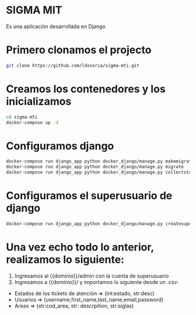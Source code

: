 # SIGMA MIT
Es una aplicación desarrollada en Django

# Primero clonamos el projecto
```bash
git clone https://github.com/ldxsoria/sigma-mti.git
```

# Creamos los contenedores y los inicializamos
```bash
cd sigma-mti
docker-compose up -d
```

# Configuramos django
```bash
docker-compose run django_app python docker_django/manage.py makemigrations
docker-compose run django_app python docker_django/manage.py migrate
docker-compose run django_app python docker_django/manage.py collectstatic
```
# Configuramos el superusuario de django
```bash
docker-compose run django_app python docker_django/manage.py createsuperuser
```

# Una vez echo todo lo anterior, realizamos lo siguiente:
1) Ingresamos al {{dominio}}/admin con la cuenta de superusuario
2) Ingresamos a {{dominio}}/ y importamos lo siguiente desde un .csv:
* Estados de los tickets de atención => (int:estado, str:desc)
* Usuarios => (username,first_name,last_name,email,password)
* Areas =>  (str:cod_area, str: descrpition, str:siglas)
